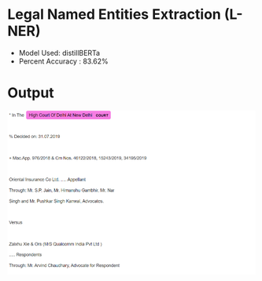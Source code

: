 # Legal Named Entities Extraction (L-NER)

* Model Used: distillBERTa
* Percent Accuracy : 83.62%

# Output
![Output](./output.png)
